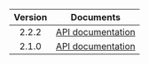 | Version | Documents |
|:---:|---|
| 2.2.2 | [API documentation](2.2.2) |
| 2.1.0 | [API documentation](2.1.0) |
